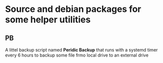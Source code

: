 # Source and debian packages for some helper utilities

## PB

A littel backup script named **Peridic Backup** that runs with a systemd timer every 6 hours to backup some file frmo local drive to an external drive
